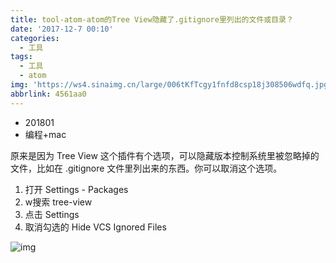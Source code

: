 ```yaml
---
title: tool-atom-atom的Tree View隐藏了.gitignore里列出的文件或目录？
date: '2017-12-7 00:10'
categories:
  - 工具
tags:
  - 工具
  - atom
img: 'https://ws4.sinaimg.cn/large/006tKfTcgy1fnfd8csp18j308506wdfq.jpg'
abbrlink: 4561aa0
---
```


* 201801
* 编程+mac





原来是因为 Tree View 这个插件有个选项，可以隐藏版本控制系统里被忽略掉的文件，比如在 .gitignore 文件里列出来的东西。你可以取消这个选项。

1. 打开 Settings - Packages
2. w搜索 tree-view
3. 点击 Settings
4. 取消勾选的 Hide VCS Ignored Files

![img](https://talk.ninghao.net/uploads/default/181/1efbd2d313cb7767.png)
